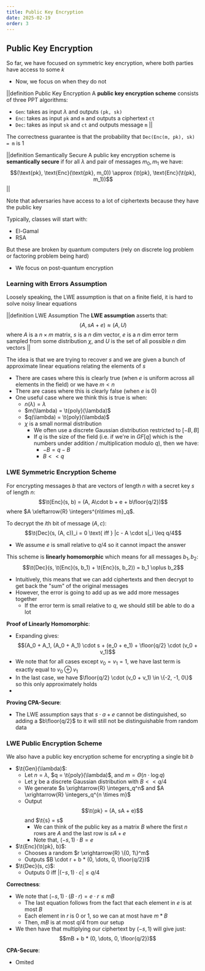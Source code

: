 ```yaml
---
title: Public Key Encryption
date: 2025-02-19
order: 3
---
```


## Public Key Encryption

So far, we have focused on symmetric key encryption, where both parties have access to some $k$

- Now, we focus on when they do not

||definition Public Key Encryption
A **public key encryption scheme** consists of three PPT algorithms:

- `Gen`: takes as input $\lambda$ and outputs `(pk, sk)`
- `Enc`: takes as input `pk` and `m` and outputs a ciphertext `ct`
- `Dec`: takes as input `sk` and `ct` and outputs message `m`
  ||

The correctness guarantee is that the probability that `Dec(Enc(m, pk), sk) = m` is $1$

||definition Semantically Secure
A public key encryption scheme is **semantically secure** if for all $\lambda$ and pair of messages $m_0, m_1$ we have:
$$(\text{pk}, \text{Enc}(\text{pk}, m_0)) \approx (\t{pk}, \text{Enc}(\t{pk}, m_1))$$
||

Note that adversaries have access to a lot of ciphertexts because they have the public key

Typically, classes will start with:

- El-Gamal
- RSA

But these are broken by quantum computers (rely on discrete log problem or factoring problem being hard)

- We focus on post-quantum encryption

### Learning with Errors Assumption

Loosely speaking, the LWE assumption is that on a finite field, it is hard to solve noisy linear equations

||definition LWE Assumption
The **LWE assumption** asserts that:
$$(A, sA + e) \approx (A, U)$$
where $A$ is a $n \times m$ matrix, $s$ is a $n$ dim vector, $e$ is a $n$ dim error term sampled from some distribution $\chi$, and $U$ is the set of all possible $n$ dim vectors
||

The idea is that we are trying to recover $s$ and we are given a bunch of approximate linear equations relating the elements of $s$

- There are cases where this is clearly true (when $e$ is uniform across all elements in the field) or we have $m < n$
- There are cases where this is clearly false (when $e$ is 0)
- One useful case where we think this is true is when:
  - $n(\lambda) = \lambda$
  - $m(\lambda) = \t{poly}(\lambda)$
  - $q(\lambda) = \t{poly}(\lambda)$
  - $\chi$ is a small normal distribution
    - We often use a discrete Gaussian distribution restricted to $[-B, B]$
    - If $q$ is the size of the field (i.e. if we're in $GF[q]$ which is the numbers under addition / multiplication modulo $q$), then we have:
      - $-B = q - B$
      - $B << q$

### LWE Symmetric Encryption Scheme

For encrypting messages $b$ that are vectors of length $n$ with a secret key $s$ of length $n$:
$$\t{Enc}(s, b) = (A, A\cdot b + e + b\floor{q/2})$$
where $A \xleftarrow{R} \integers^{n\times m}_q$.

To decrypt the $i$th bit of message $(A, c)$:
$$\t{Dec}(s, (A, c))_i = 0 \text{ iff } |c - A \cdot s|_i \leq q/4$$

- We assume $e$ is small relative to $q/4$ so it cannot impact the answer

This scheme is **linearly homomorphic** which means for all messages $b_1, b_2$:
$$\t{Dec}(s, \t{Enc}(s, b_1) + \t{Enc}(s, b_2)) = b_1 \oplus b_2$$

- Intuitively, this means that we can add ciphertexts and then decrypt to get back the "sum" of the original messages
- However, the error is going to add up as we add more messages together
  - If the error term is small relative to $q$, we should still be able to do a lot

**Proof of Linearly Homomorphic**:

- Expanding gives:
  $$(A_0 + A_1, (A_0 + A_1) \cdot s + (e_0 + e_1) + \floor{q/2} \cdot (v_0 + v_1)$$
- We note that for all cases except $v_0 = v_1 = 1$, we have last term is exactly equal to $v_0 \oplus v_1$
- In the last case, we have $\floor{q/2} \cdot (v_0 + v_1) \in \{-2, -1, 0\}$ so this only approximately holds
-

**Proving CPA-Secure**:

- The LWE assumption says that $s \cdot a + e$ cannot be distinguished, so adding a $b\floor{q/2}$ to it will still not be distinguishable from random data

### LWE Public Encryption Scheme

We also have a public key encryption scheme for encrypting a single bit $b$

- $\t{Gen}(\lambda)$:
  - Let $n = \lambda$, $q = \t{poly}(\lambda)$, and $m = \Theta(n \cdot \log q)$
  - Let $\chi$ be a discrete Gaussian distribution with $B << q/4$
  - We generate $s \xrightarrow{R} \integers_q^n$ and $A \xrightarrow{R} \integers_q^{n \times m}$
  - Output $$\t{pk} = (A, sA + e)$$ and $\t{s} = s$
    - We can think of the public key as a matrix $B$ where the first $n$ rows are $A$ and the last row is $sA + e$
    - Note that, $(-s, 1)\cdot B = e$
- $\t{Enc}(\t{pk}, b)$:
  - Chooses a random $r \xrightarrow{R} \{0, 1\}^m$
  - Outputs $B \cdot r + b * (0, \dots, 0, \floor{q/2})$
- $\t{Dec}(s, c)$:
  - Outputs $0$ iff $|(-s, 1) \cdot c| \leq q/4$

**Correctness**:

- We note that $(-s, 1) \cdot (B \cdot r) = e \cdot r \leq m B$
  - The last equation follows from the fact that each element in $e$ is at most $B$
  - Each element in $r$ is $0$ or $1$, so we can at most have $m * B$
  - Then, $mB$ is at most $q/4$ from our setup
- We then have that multiplying our ciphertext by $(-s, 1)$ will give just:
  $$mB + b * (0, \dots, 0, \floor{q/2})$$

**CPA-Secure**:

- Omited

